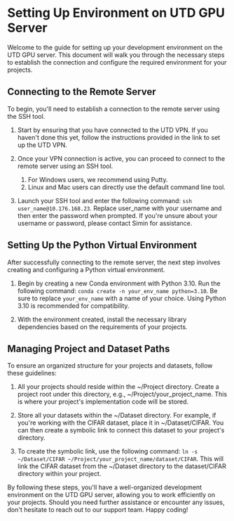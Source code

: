 # Setting Up Environment on UTD GPU Server

Welcome to the guide for setting up your development environment on the UTD GPU server. This document will walk you through the necessary steps to establish the connection and configure the required environment for your projects.



## Connecting to the Remote Server

To begin, you'll need to establish a connection to the remote server using the SSH tool.

1. Start by ensuring that you have connected to the UTD VPN. If you haven't done this yet, follow the instructions provided in the link to set up the UTD VPN.

2. Once your VPN connection is active, you can proceed to connect to the remote server using an SSH tool.
   1. For Windows users, we recommend using Putty.
   2. Linux and Mac users can directly use the default command line tool.
     
4. Launch your SSH tool and enter the following command: ``ssh user_name@10.176.168.23``. Replace user_name with your username and then enter the password when prompted. If you're unsure about your username or password, please contact Simin for assistance.


## Setting Up the Python Virtual Environment

After successfully connecting to the remote server, the next step involves creating and configuring a Python virtual environment.

1. Begin by creating a new Conda environment with Python 3.10. Run the following command:
   `conda create -n your_env_name python=3.10`.
   Be sure to replace `your_env_name` with a name of your choice. Using Python 3.10 is recommended for compatibility.

2. With the environment created, install the necessary library dependencies based on the requirements of your projects.

## Managing Project and Dataset Paths
To ensure an organized structure for your projects and datasets, follow these guidelines:

1. All your projects should reside within the ~/Project directory. Create a project root under this directory, e.g., ~/Project/your_project_name. This is where your project's implementation code will be stored.

2. Store all your datasets within the ~/Dataset directory. For example, if you're working with the CIFAR dataset, place it in ~/Dataset/CIFAR. You can then create a symbolic link to connect this dataset to your project's directory.

3. To create the symbolic link, use the following command: `ln -s ~/Dataset/CIFAR ~/Project/your_project_name/dataset/CIFAR`.
   This will link the CIFAR dataset from the ~/Dataset directory to the dataset/CIFAR directory within your project.

By following these steps, you'll have a well-organized development environment on the UTD GPU server, allowing you to work efficiently on your projects. Should you need further assistance or encounter any issues, don't hesitate to reach out to our support team. Happy coding!


